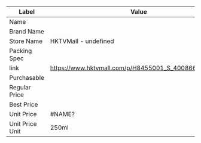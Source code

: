 | Label           | Value                                                |
| --------------- | ---------------------------------------------------- |
| Name            |                                                      |
| Brand Name      |                                                      |
| Store Name      | HKTVMall - undefined                                 |
| Packing Spec    |                                                      |
| link            | https://www.hktvmall.com/p/H8455001_S_4008666211187d |
| Purchasable     |                                                      |
| Regular Price   |                                                      |
| Best Price      |                                                      |
| Unit Price      | #NAME?                                               |
| Unit Price Unit | 250ml                                                |
